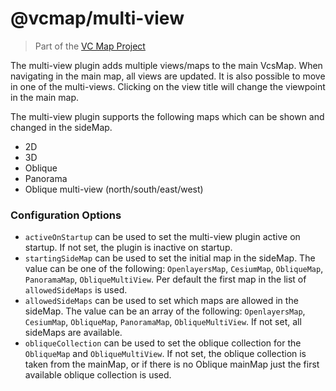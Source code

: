 # @vcmap/multi-view

> Part of the [VC Map Project](https://github.com/virtualcitySYSTEMS/map-ui)

The multi-view plugin adds multiple views/maps to the main VcsMap. When navigating in the main map, all views are updated. It is also possible to move in one of the multi-views. Clicking on the view title will change the viewpoint in the main map.

The multi-view plugin supports the following maps which can be shown and changed in the sideMap.

- 2D
- 3D
- Oblique
- Panorama
- Oblique multi-view (north/south/east/west)

### Configuration Options

- `activeOnStartup` can be used to set the multi-view plugin active on startup. If not set, the plugin is inactive on startup.
- `startingSideMap` can be used to set the initial map in the sideMap. The value can be one of the following: `OpenlayersMap`, `CesiumMap`, `ObliqueMap`, `PanoramaMap`, `ObliqueMultiView`. Per default the first map in the list of `allowedSideMaps` is used.
- `allowedSideMaps` can be used to set which maps are allowed in the sideMap. The value can be an array of the following: `OpenlayersMap`, `CesiumMap`, `ObliqueMap`, `PanoramaMap`, `ObliqueMultiView`. If not set, all sideMaps are available.
- `obliqueCollection` can be used to set the oblique collection for the `ObliqueMap` and `ObliqueMultiView`. If not set, the oblique collection is taken from the mainMap, or if there is no Oblique mainMap just the first available oblique collection is used.

